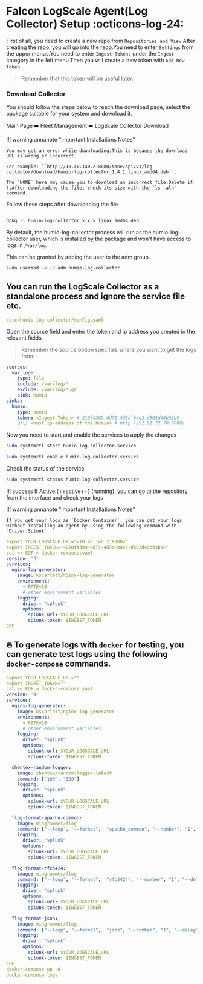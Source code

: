 # Falcon LogScale Agent(Log Collector) Setup :octicons-log-24:

First of all, you need to create a new repo from `Repositories and View`.After creating the repo, you will go into the repo.You need to enter `Settings` from the upper menus.You need to enter `Ingest Tokens` under the `Ingest` category in the left menu.Then you will create a new token with `Add New Token`.

>Remember that this token will be useful later.


### Download Collector

You should follow the steps below to reach the download page, select the package suitable for your system and download it.

Main Page ➡️ Fleet Management ➡️ LogScale Collector Download

!!! warning annanote  "Important Installations Notes"

    You may get an error while downloading.This is because the download URL is wrong or incorrect.

    For example: ``http://10.40.140.2:8080/None/api/v1/log-collector/download/humio-log-collector_1.4.1_linux_amd64.deb``. 

    The `NONE` here may cause you to download an incorrect file.Delete it !.After downloading the file, check its size with the `ls -alh` command.  


 Follow these steps after downloading the file.

```bash

dpkg -i humio-log-collector_x.x.x_linux_amd64.deb

```

By default, the humio-log-collector process will run as the humio-log-collector user, which is installed by the package and won't have access to logs in ``/var/log``.

This can be granted by adding the user to the adm group.
```bash
sudo usermod -a -G adm humio-log-collector
```

## You can run the LogScale Collector as a standalone process and ignore the service file etc.


```yaml
/etc/humio-log-collector/config.yaml
```


Open the source field and enter the token and ip address you created in the relevant fields.
> Remember the source option specifies where you want to get the logs from

```yaml
sources:
  var_log:
    type: file
    include: /var/log/*
    exclude: /var/log/*.gz
    sink: humio
sinks:
  humio:
    type: humio
    token: <Ingest Token> # 210f4309-0d71-4d3d-b4e3-d503d46b93b9
    url: <host ip-address of the humio> # http://52.91.72.78:8080/
```

Now you need to start and enable the services to apply the changes

```bash
sudo systemctl start humio-log-collector.service
```
```bash
sudo systemctl enable humio-log-collector.service
```

Check the status of the service

```bash
sudo systemctl status humio-log-collector.service
```

!!! success
     If Active:{++active++} (running), you can go to the repository from the interface and check your logs

!!! warning annanote  "Important Installations Notes"

    If you get your logs as `Docker Container`, you can get your logs without installing an agent by using the following command with `Driver:Splunk`

```yaml
export YOUR_LOGSCALE_URL="<10.40.140.2:8080>"
export INGEST_TOKEN="<210f4309-0d71-4d3d-b4e3-d503d46b93b9>"
cat << EOF > docker-compose.yaml
version: '3'
services:
  nginx-log-generator:
    image: kscarlett/nginx-log-generator
    environment:
      - RATE=10
      # other environment variables
    logging:
      driver: "splunk"
      options:
        splunk-url: $YOUR_LOGSCALE_URL
        splunk-token: $INGEST_TOKEN
EOF
```

## :fire: To generate logs with `docker` for testing, you can generate test logs using the following `docker-compose` commands.

```yaml
export YOUR_LOGSCALE_URL=""
export INGEST_TOKEN=""
cat << EOF > docker-compose.yaml
version: '3'
services:
  nginx-log-generator:
    image: kscarlett/nginx-log-generator
    environment:
      - RATE=10
      # other environment variables
    logging:
      driver: "splunk"
      options:
        splunk-url: $YOUR_LOGSCALE_URL
        splunk-token: $INGEST_TOKEN

  chentex-random-logger:
    image: chentex/random-logger:latest
    command: ["100", "300"] 
    logging:
      driver: "splunk"
      options:
        splunk-url: $YOUR_LOGSCALE_URL
        splunk-token: $INGEST_TOKEN

  flog-format-apache-common:
    image: mingrammer/flog
    command: ["--loop", "--format",  "apache_common", "--number", "1", "--delay", "250ms", "--type", "stdout"] 
    logging:
      driver: "splunk"
      options:
        splunk-url: $YOUR_LOGSCALE_URL
        splunk-token: $INGEST_TOKEN

  flog-format-rfc5424:
    image: mingrammer/flog
    command: ["--loop", "--format",  "rfc5424", "--number", "1", "--delay", "250ms", "--type", "stdout"] 
    logging:
      driver: "splunk"
      options:
        splunk-url: $YOUR_LOGSCALE_URL
        splunk-token: $INGEST_TOKEN

  flog-format-json:
    image: mingrammer/flog
    command: ["--loop", "--format",  "json", "--number", "1", "--delay", "250ms", "--type", "stdout"]
    logging:
      driver: "splunk"
      options:
        splunk-url: $YOUR_LOGSCALE_URL
        splunk-token: $INGEST_TOKEN
EOF
docker-compose up -d
docker-compose logs
```